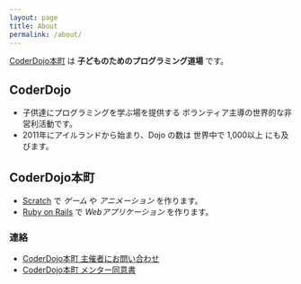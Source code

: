 ```yaml
---
layout: page
title: About
permalink: /about/
---
```


[CoderDojo本町](http://coderdojo-hommachi.doorkeeper.jp/ ) は **子どものためのプログラミング道場** です。

## CoderDojo

* 子供達にプログラミングを学ぶ場を提供する ボランティア主導の世界的な非営利活動です。
* 2011年にアイルランドから始まり、Dojo の数は 世界中で 1,000以上 にも及びます。

## CoderDojo本町

* [Scratch](https://scratch.mit.edu/) で *ゲーム* や *アニメーション* を作ります。
* [Ruby on Rails](http://rubyonrails.org/) で *Webアプリケーション* を作ります。

### 連絡

* [CoderDojo本町 主催者にお問い合わせ](https://coderdojo-hommachi.doorkeeper.jp/contact)
* [CoderDojo本町 メンター同意書](https://github.com/coderdojo-hommachi/document/blob/master/MentorAgreement.md)
